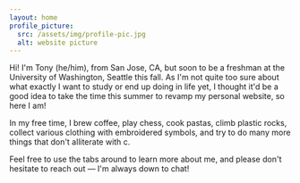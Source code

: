 ```yaml
---
layout: home
profile_picture:
  src: /assets/img/profile-pic.jpg
  alt: website picture
---
```


<p>
  Hi! I'm Tony (he/him), from San Jose, CA, but soon to be a freshman at the University of Washington, Seattle this fall. As I'm not quite too sure about what exactly I want to study or end up doing in life yet, I thought it'd be a good idea to take the time this summer to revamp my personal website, so here I am!
</p>

<p>
  In my free time, I brew coffee, play chess, cook pastas, climb plastic rocks, collect various clothing with embroidered symbols, and try to do many more things that don't alliterate with c. 
</p>

<p>
  Feel free to use the tabs around to learn more about me, and please don't hesitate to reach out — I'm always down to chat!
</p>
